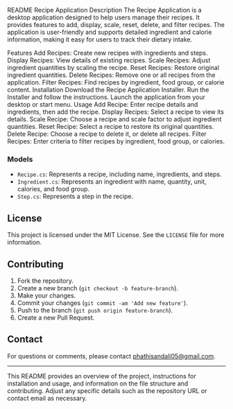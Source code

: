 ﻿README
Recipe Application
Description
The Recipe Application is a desktop application designed to help users manage their recipes. It provides features to add, display, scale, reset, delete, and filter recipes. The application is user-friendly and supports detailed ingredient and calorie information, making it easy for users to track their dietary intake.

Features
Add Recipes: Create new recipes with ingredients and steps.
Display Recipes: View details of existing recipes.
Scale Recipes: Adjust ingredient quantities by scaling the recipe.
Reset Recipes: Restore original ingredient quantities.
Delete Recipes: Remove one or all recipes from the application.
Filter Recipes: Find recipes by ingredient, food group, or calorie content.
Installation
Download the Recipe Application Installer.
Run the Installer and follow the instructions.
Launch the application from your desktop or start menu.
Usage
Add Recipe: Enter recipe details and ingredients, then add the recipe.
Display Recipes: Select a recipe to view its details.
Scale Recipe: Choose a recipe and scale factor to adjust ingredient quantities.
Reset Recipe: Select a recipe to restore its original quantities.
Delete Recipe: Choose a recipe to delete it, or delete all recipes.
Filter Recipes: Enter criteria to filter recipes by ingredient, food group, or calories.

### Models

- `Recipe.cs`: Represents a recipe, including name, ingredients, and steps.
- `Ingredient.cs`: Represents an ingredient with name, quantity, unit, calories, and food group.
- `Step.cs`: Represents a step in the recipe.

## License

This project is licensed under the MIT License. See the `LICENSE` file for more information.

## Contributing

1. Fork the repository.
2. Create a new branch (`git checkout -b feature-branch`).
3. Make your changes.
4. Commit your changes (`git commit -am 'Add new feature'`).
5. Push to the branch (`git push origin feature-branch`).
6. Create a new Pull Request.

## Contact

For questions or comments, please contact phathisandali05@gmail.com.

---

This README provides an overview of the project, instructions for installation and usage, and information on the file structure and contributing. Adjust any specific details such as the repository URL or contact email as necessary.